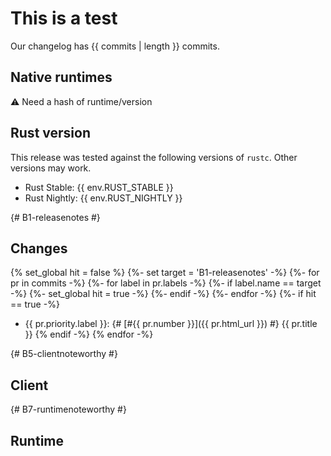 # This is a test

Our changelog has {{ commits | length }} commits.



## Native runtimes

⚠️ Need a hash of runtime/version

## Rust version

This release was tested against the following versions of `rustc`. Other versions may work.

- Rust Stable: {{ env.RUST_STABLE }}
- Rust Nightly: {{ env.RUST_NIGHTLY }}

{# B1-releasenotes #}
## Changes

{% set_global hit = false %}
{%- set target = 'B1-releasenotes' -%}
{%- for pr in commits -%}
    {%- for label in pr.labels -%}
    {%- if label.name == target -%}
    {%- set_global hit = true -%}
    {%- endif -%}
    {%- endfor -%}
{%- if hit == true -%}
- {{ pr.priority.label }}: {# [#{{ pr.number }}]({{ pr.html_url }}) #} {{ pr.title }}
{% endif -%}
{% endfor -%}

{# B5-clientnoteworthy #}
## Client

{# B7-runtimenoteworthy #}
## Runtime

